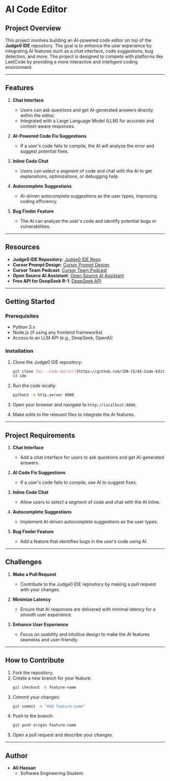 # AI Code Editor

## Project Overview

This project involves building an AI-powered code editor on top of the **Judge0 IDE** repository. The goal is to enhance the user experience by integrating AI features such as a chat interface, code suggestions, bug detection, and more. The project is designed to compete with platforms like LeetCode by providing a more interactive and intelligent coding environment.

---

## Features

1. **Chat Interface**  
   - Users can ask questions and get AI-generated answers directly within the editor.
   - Integrated with a Large Language Model (LLM) for accurate and context-aware responses.

2. **AI-Powered Code Fix Suggestions**  
   - If a user's code fails to compile, the AI will analyze the error and suggest potential fixes.

3. **Inline Code Chat**  
   - Users can select a segment of code and chat with the AI to get explanations, optimizations, or debugging help.

4. **Autocomplete Suggestions**  
   - AI-driven autocomplete suggestions as the user types, improving coding efficiency.

5. **Bug Finder Feature**  
   - The AI can analyze the user's code and identify potential bugs or vulnerabilities.

---

## Resources

- **Judge0 IDE Repository**: [Judge0 IDE Repo](https://github.com/judge0/ide)  
- **Cursor Prompt Design**: [Cursor Prompt Design](https://cursor.sh/)  
- **Cursor Team Podcast**: [Cursor Team Podcast](https://cursor.sh/podcast)  
- **Open Source AI Assistant**: [Open Source AI Assistant](https://github.com/openai/openai)  
- **Free API for DeepSeek R-1**: [DeepSeek API](https://deepseek.com/api)  

---

## Getting Started

### Prerequisites
- Python 3.x
- Node.js (if using any frontend frameworks)
- Access to an LLM API (e.g., DeepSeek, OpenAI)

### Installation

1. Clone the Judge0 IDE repository:
   ```bash
   git clone [AI---Code-Editor](https://github.com/JIN-15/AI-Code-Editor)
   cd ide
   ```

2. Run the code locally:
   ```bash
   python3 -m http.server 8000
   ```

3. Open your browser and navigate to `http://localhost:8000`.

4. Make edits to the relevant files to integrate the AI features.

---

## Project Requirements

1. **Chat Interface**  
   - Add a chat interface for users to ask questions and get AI-generated answers.  

2. **AI Code Fix Suggestions**  
   - If a user's code fails to compile, use AI to suggest fixes.  

3. **Inline Code Chat**  
   - Allow users to select a segment of code and chat with the AI inline.  

4. **Autocomplete Suggestions**  
   - Implement AI-driven autocomplete suggestions as the user types.  

5. **Bug Finder Feature**  
   - Add a feature that identifies bugs in the user’s code using AI.  

---

## Challenges

1. **Make a Pull Request**  
   - Contribute to the Judge0 IDE repository by making a pull request with your changes.  

2. **Minimize Latency**  
   - Ensure that AI responses are delivered with minimal latency for a smooth user experience.  

3. **Enhance User Experience**  
   - Focus on usability and intuitive design to make the AI features seamless and user-friendly.  

---

## How to Contribute

1. Fork the repository.
2. Create a new branch for your feature:
   ```bash
   git checkout -b feature-name
   ```
3. Commit your changes:
   ```bash
   git commit -m "Add feature-name"
   ```
4. Push to the branch:
   ```bash
   git push origin feature-name
   ```
5. Open a pull request and describe your changes.

---

## Author

- **Ali Hassan**  
  - Software Engineering Student
